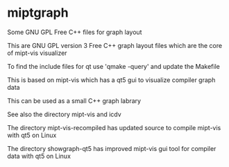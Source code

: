 # miptgraph
Some GNU GPL Free C++ files for graph layout

This are GNU GPL version 3 Free C++ graph layout files which are the core of mipt-vis visualizer

To find the include files for qt use 'qmake -query' and update the Makefile

This is based on mipt-vis which has a qt5 gui to visualize compiler graph data

This can be used as a small C++ graph labrary

See also the directory mipt-vis and icdv

The directory mipt-vis-recompiled has updated source to compile mipt-vis with qt5 on Linux

The directory showgraph-qt5 has improved mipt-vis gui tool for compiler data with qt5 on Linux
